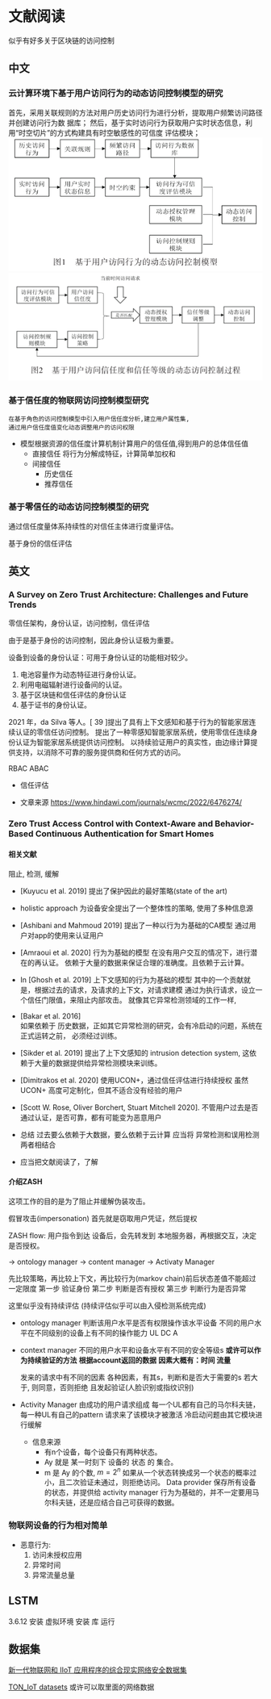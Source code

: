 # 文献阅读
似乎有好多关于区块链的访问控制
## 中文
### 云计算环境下基于用户访问行为的动态访问控制模型的研究
  首先，采用关联规则的方法对用户历史访问行为进行分析，提取用户频繁访问路径并创建访问行为数
  据库；
  然后，基于实时访问行为获取用户实时状态信息，利用“时空切片”的方式构建具有时空敏感性的可信度
  评估模块；
  ![](pic_文献阅读/2022-12-01-14-12-09.png)
  ![](pic_文献阅读/2022-12-01-14-12-58.png)

### 基于信任度的物联网访问控制模型研究
    在基于角色的访问控制模型中引入用户信任度分析,建立用户属性集,
    通过用户信任度值变化动态调整用户的访问权限

* 模型根据资源的信任度计算机制计算用户的信任值,得到用户的总体信任值
  * 直接信任
    将行为分解成特征，计算简单加权和
  * 间接信任
    * 历史信任
    * 推荐信任

### 基于零信任的动态访问控制模型的研究
通过信任度量体系持续性的对信任主体进行度量评估。

基于身份的信任评估

## 英文
### A Survey on Zero Trust Architecture: Challenges and Future Trends
零信任架构，身份认证，访问控制，信任评估

由于是基于身份的访问控制，因此身份认证极为重要。

设备到设备的身份认证：可用于身份认证的功能相对较少。
1. 电池容量作为动态特征进行身份认证。
2. 利用电磁辐射进行设备间的认证。
3. 基于区块链和信任评估的身份认证
4. 基于证书的身份认证。

2021 年，da Silva 等人。[ 39 ]提出了具有上下文感知和基于行为的智能家居连续认证的零信任访问控制。
提出了一种零感知智能家居系统，使用零信任连续身份认证为智能家居系统提供访问控制。
以持续验证用户的真实性，由边缘计算提供支持，以消除不可靠的服务提供商和任何方式的访问。

RBAC ABAC

* 信任评估

* 文章来源
  https://www.hindawi.com/journals/wcmc/2022/6476274/

### Zero Trust Access Control with Context-Aware and Behavior-Based Continuous Authentication for Smart Homes
#### 相关文献
  阻止, 检测, 缓解
  * [Kuyucu et al. 2019]
    提出了保护因此的最好策略(state of the art)
  * holistic approach
    为设备安全提出了一个整体性的策略, 使用了多种信息源
  * [Ashibani and Mahmoud 2019]
    提出了一种以行为为基础的CA模型
    通过用户对app的使用来认证用户
  * [Amraoui et al. 2020] 
    行为为基础的模型
    在没有用户交互的情况下，进行潜在的再认证。
    依赖于大量的数据来保证合理的准确度。且依赖于云计算。

  * In [Ghosh et al. 2019]
    上下文感知的行为为基础的模型
    其中的一个贡献就是，根据过去的请求，及请求的上下文，对请求建模
    通过为执行请求，设立一个信任门限值，来阻止内部攻击。
    就像其它异常检测领域的工作一样,

  * [Bakar et al. 2016]  
    如果依赖于 历史数据，正如其它异常检测的研究，会有冷启动的问题，系统在正式运转之前，
    必须经过训练。

  * [Sikder et al. 2019]
    提出了上下文感知的 intrusion detection system, 这依赖于大量的数据提供给异常检测模块来训练。
  * [Dimitrakos et al. 2020]
    使用UCON+，通过信任评估进行持续授权
    虽然 UCON+ 高度可定制化，但其不适合没有经验的用户
  * [Scott W. Rose, Oliver Borchert, Stuart Mitchell 2020].
    不管用户过去是否通过认证，是否可靠，都有可能变为恶意用户

  * 总结
    过去要么依赖于大数据，要么依赖于云计算
应当将 异常检测和误用检测 两者相结合
* 应当把文献阅读了，了解

#### 介绍ZASH
这项工作的目的是为了阻止并缓解伪装攻击。

假冒攻击(impersonation) 首先就是窃取用户凭证，然后提权

ZASH flow: 用户指令到达 设备后，会先转发到 本地服务器，再根据交互，决定是否授权。

-> ontology manager -> content manager -> Activaty Manager

先比较策略，再比较上下文，再比较行为(markov chain)前后状态差值不能超过一定限度
第一步 验证身份
第二步 判断是否有授权
第三步 判断行为是否异常

这里似乎没有持续评估 (持续评估似乎可以由入侵检测系统完成)

* ontology manager
  判断该用户水平是否有权限操作该水平设备
  不同的用户水平在不同级别的设备上有不同的操作能力
  UL DC A

* context manager
  不同的用户水平和设备水平有不同的安全等级s
  __或许可以作为持续验证的方法__
  __根据account返回的数据__
  __因素大概有：时间 流量__
 
  发来的请求中有不同的因素
  各种因素，有其s，判断和是否大于需要的s
  若大于, 则同意，否则拒绝
  且发起验证(人脸识别或指纹识别)

* Activity Manager
  由成功的用户请求组成
  每一个UL都有自己的马尔科夫链，每一种UL有自己的pattern
  请求来了该模块才被激活
  冷启动问题由其它模块进行缓解
  * 信息来源
    * 有n个设备，每个设备只有两种状态。
    * Ay 就是 某一时刻下 设备的 状态 的 集合。
    * m 是 Ay 的个数, $m=2^n$
  如果从一个状态转换成另一个状态的概率过小，且二次验证未通过，则拒绝访问。
  Data provider 保存所有设备的状态，并提供给 activity manager
  行为为基础的，并不一定要用马尔科夫链，还是应结合自己可获得的数据。

### 物联网设备的行为相对简单
* 恶意行为:
  1. 访问未授权应用
  2. 异常时间
  3. 异常流量总量

## LSTM
3.6.12
安装 虚拟环境
安装 库
运行



## 数据集
[新一代物联网和 IIoT 应用程序的综合现实网络安全数据集](https://www.bilibili.com/read/mobile?id=17063219)

[TON_IoT datasets](https://research.unsw.edu.au/projects/toniot-datasets)
或许可以取里面的网络数据
